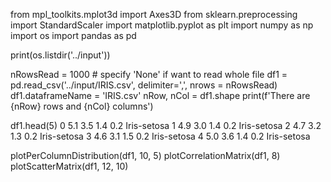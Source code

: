 
from mpl_toolkits.mplot3d import Axes3D
from sklearn.preprocessing import StandardScaler
import matplotlib.pyplot as plt 
import numpy as np 
import os 
import pandas as pd

print(os.listdir('../input'))

nRowsRead = 1000 # specify 'None' if want to read whole file
df1 = pd.read_csv('../input/IRIS.csv', delimiter=',', nrows = nRowsRead)
df1.dataframeName = 'IRIS.csv'
nRow, nCol = df1.shape
print(f'There are {nRow} rows and {nCol} columns')

df1.head(5)
0	5.1	3.5	1.4	0.2	Iris-setosa
1	4.9	3.0	1.4	0.2	Iris-setosa
2	4.7	3.2	1.3	0.2	Iris-setosa
3	4.6	3.1	1.5	0.2	Iris-setosa
4	5.0	3.6	1.4	0.2	Iris-setosa


plotPerColumnDistribution(df1, 10, 5)
plotCorrelationMatrix(df1, 8)
plotScatterMatrix(df1, 12, 10)


